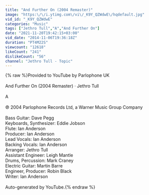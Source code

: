 ```yaml
---
title: "And Further On (2004 Remaster)"
image: "https:\/\/i.ytimg.com\/vi\/_K9Y_QZWdwE\/hqdefault.jpg"
vid_id: "_K9Y_QZWdwE"
categories: "Music"
tags: ["Jethro Tull","A","And Further On"]
date: "2021-11-20T19:42:15+03:00"
vid_date: "2014-11-06T19:36:18Z"
duration: "PT4M22S"
viewcount: "12618"
likeCount: "241"
dislikeCount: "56"
channel: "Jethro Tull - Topic"
---
```

{% raw %}Provided to YouTube by Parlophone UK<br /><br />And Further On (2004 Remaster) · Jethro Tull<br /><br />A<br /><br />℗ 2004 Parlophone Records Ltd, a Warner Music Group Company<br /><br />Bass  Guitar: Dave Pegg<br />Keyboards, Synthesizer: Eddie Jobson<br />Flute: Ian Anderson<br />Producer: Ian Anderson<br />Lead  Vocals: Ian Anderson<br />Backing  Vocals: Ian Anderson<br />Arranger: Jethro Tull<br />Assistant  Engineer: Leigh Mantle<br />Drums, Percussion: Mark Craney<br />Electric  Guitar: Martin Barre<br />Engineer, Producer: Robin Black<br />Writer: Ian Anderson<br /><br />Auto-generated by YouTube.{% endraw %}
